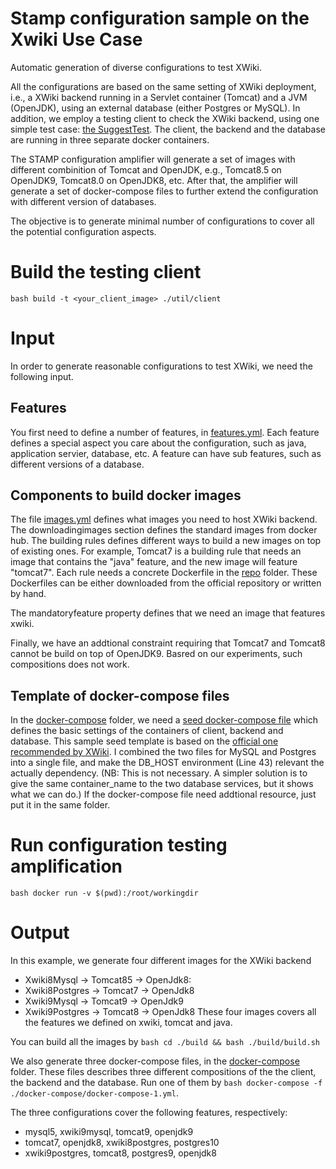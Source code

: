 # Stamp configuration sample on the Xwiki Use Case
Automatic generation of diverse configurations to test XWiki.

All the configurations are based on the same setting of XWiki deployment, i.e., a XWiki backend running in a Servlet container (Tomcat) and a JVM (OpenJDK), using an external database (either Postgres or MySQL). In addition, we employ a testing client to check the XWiki backend, using one simple test case: [the SuggestTest](https://github.com/xwiki/xwiki-platform/blob/master/xwiki-platform-distribution/xwiki-platform-distribution-flavor/xwiki-platform-distribution-flavor-test/xwiki-platform-distribution-flavor-test-misc/src/test/it/org/xwiki/test/misc/SuggestTest.java).
The client, the backend and the database are running in three separate docker containers.

The STAMP configuration amplifier will generate a set of images with different combinition of Tomcat and OpenJDK, e.g., Tomcat8.5 on OpenJDK9, Tomcat8.0 on OpenJDK8, etc. After that, the amplifier will generate a set of docker-compose files to further extend the configuration with different version of databases.

The objective is to generate minimal number of configurations to cover all the potential configuration aspects.

# Build the testing client
```bash build -t <your_client_image> ./util/client```

# Input
In order to generate reasonable configurations to test XWiki, we need the following input.

## Features
You first need to define a number of features, in [features.yml](features.yml). Each feature defines a special aspect you care about the configuration, such as java, application servier, database, etc. A feature can have sub features, such as different versions of a database. 

## Components to build docker images
The file [images.yml](images.yml) defines what images you need to host XWiki backend. The downloadingimages section defines the standard images from docker hub. The building rules defines different ways to build a new images on top of existing ones. For example, Tomcat7 is a building rule that needs an image that contains the "java" feature, and the new image will feature "tomcat7". Each rule needs a concrete Dockerfile in the [repo](repo) folder. These Dockerfiles can be either downloaded from the official repository or written by hand.

The mandatoryfeature property defines that we need an image that features xwiki.

Finally, we have an addtional constraint requiring that Tomcat7 and Tomcat8 cannot be build on top of OpenJDK9. Basred on our experiments, such compositions does not work.

## Template of docker-compose files
In the [docker-compose](docker-compose) folder, we need a [seed docker-compose file](docker-compose/docker-compose.yml) which defines the basic settings of the containers of client, backend and database. This sample seed template is based on the [official one recommended by XWiki](https://hub.docker.com/_/xwiki/). I combined the two files for MySQL and Postgres into a single file, and make the DB_HOST environment (Line 43) relevant the actually dependency. (NB: This is not necessary. A simpler solution is to give the same container\_name to the two database services, but it shows what we can do.) If the docker-compose file need addtional resource, just put it in the same folder.

# Run configuration testing amplification
```bash docker run -v $(pwd):/root/workingdir```

# Output
In this example, we generate four different images for the XWiki backend
- Xwiki8Mysql -> Tomcat85 -> OpenJdk8:
- Xwiki8Postgres -> Tomcat7 -> OpenJdk8
- Xwiki9Mysql -> Tomcat9 -> OpenJdk9
- Xwiki9Postgres -> Tomcat8 -> OpenJdk8
These four images covers all the features we defined on xwiki, tomcat and java.

You can build all the images by ```bash cd ./build && bash ./build/build.sh```

We also generate three docker-compose files, in the [docker-compose](docker-compose) folder. These files describes three different compositions of the the client, the backend and the database. Run one of them by ```bash docker-compose -f ./docker-compose/docker-compose-1.yml```.

The three configurations cover the following features, respectively:
- mysql5, xwiki9mysql, tomcat9, openjdk9
- tomcat7, openjdk8, xwiki8postgres, postgres10
- xwiki9postgres, tomcat8, postgres9, openjdk8

